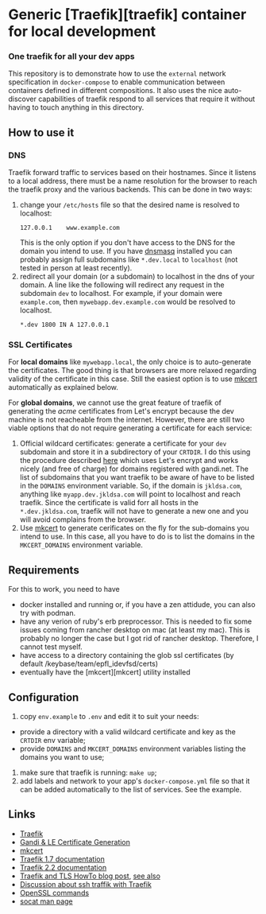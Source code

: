 # Generic [Traefik][traefik] container for local development

### One traefik for all your dev apps

This repository is to demonstrate how to use the `external` network specification in `docker-compose` to enable communication between containers defined in different compositions. It also uses the nice auto-discover capabilities of traefik respond to all services that require it without having to touch anything in this directory.

## How to use it

### DNS
Traefik forward traffic to services based on their hostnames. Since it listens to a local address, there must be a name resolution for the browser to reach the traefik proxy and the various backends. This can be done in two ways:
 1. change your `/etc/hosts` file so that the desired name is resolved to localhost: 
    ```
    127.0.0.1    www.example.com
    ```
    This is the only option if you don't have access to the DNS for the domain you intend to use. If you have [dnsmasq][10] installed you can probably assign full subdomains like `*.dev.local` to `localhost` (not tested in person at least recently). 
 1. redirect all your domain (or a subdomain) to localhost in the dns of your domain. A line like the following will redirect any request in the subdomain `dev` to localhost. For example, if your domain were `example.com`, then `mywebapp.dev.example.com` would be resolved to localhost.
     ```
     *.dev 1800 IN A 127.0.0.1
     ```

### SSL Certificates
For **local domains** like `mywebapp.local`, the only choice is to auto-generate the certificates. The good thing is that browsers are more relaxed regarding validity of the certificate in this case. Still the easiest option is to use [mkcert][9] automatically as explained below.

For **global domains**, we cannot use the great feature of traefik of generating the _acme_ certificates from Let's encrypt because the dev machine is not reacheable from the internet. However, there are still two viable options that do not require generating a certificate for each service:

 1. Official wildcard certificates: generate a certificate for your `dev` subdomain and store it in a subdirectory of your `CRTDIR`. I do this using the procedure described [here][1] which uses Let's encrypt and works nicely (and free of charge) for domains registered with gandi.net. The list of subdomains that you want traefik to be aware of have to be listed in the `DOMAINS` environment variable. So, if the domain is `jkldsa.com`, anything like `myapp.dev.jkldsa.com` will point to localhost and reach traefik. Since the certificate is valid forr all hosts in the `*.dev.jkldsa.com`, traefik will not have to generate a new one and you will avoid complains from the browser.
 1. Use [mkcert][9] to generate cerificates on the fly for the sub-domains you intend to use. In this case, all you have to do is to list the domains in the `MKCERT_DOMAINS` environment variable. 

## Requirements
For this to work, you need to have 
 * docker installed and running or, if you have a zen attidude, you can also try with podman.
 * have any verion of ruby's erb preprocessor. This is needed to fix some issues
   coming from rancher desktop on mac (at least my mac). This is probably no longer the case but I got rid of rancher desktop. Therefore, I cannot test myself.
 * have access to a directory containing the glob ssl certificates
   (by default /keybase/team/epfl_idevfsd/certs)
 * eventually have the [mkcert][mkcert] utility installed

## Configuration

1. copy `env.example` to `.env` and edit it to suit your needs:
  * provide a directory with a valid wildcard certificate and key as the `CRTDIR` env variable;
  * provide `DOMAINS` and `MKCERT_DOMAINS` environment variables listing the domains you want to use;
1. make sure that traefik is running: `make up`;
1. add labels and network to your app's `docker-compose.yml` file so that it can be added automatically to the list of services. See the example.

## Links
 - [Traefik][0]
 - [Gandi & LE Certificate Generation][1]
 - [mkcert][9]
 - [Traefik 1.7 documentation][2]
 - [Traefik 2.2 documentation][3]
 - [Traefik and TLS HowTo blog post][4], [see also][5]
 - [Discussion about ssh traffik with Traefik][6]
 - [OpenSSL commands][7]
 - [socat man page][8]

[0]: https://traefik.io/traefik/
[1]: https://github.com/multiscan/GandiLetsEncryptCertificates
[2]: https://docs.traefik.io/v1.7/
[3]: https://docs.traefik.io/v2.2/
[4]: https://containo.us/blog/traefik-2-tls-101-23b4fbee81f1/
[5]: https://jimfrenette.com/2018/03/ssl-certificate-authority-for-docker-and-traefik/
[6]: https://community.containo.us/t/routing-ssh-traffic-with-traefik-v2/717/12
[7]: https://www.sslshopper.com/article-most-common-openssl-commands.html
[8]: https://linux.die.net/man/1/socat
[9]: https://github.com/FiloSottile/mkcert
[10]: https://thekelleys.org.uk/dnsmasq/doc.html
